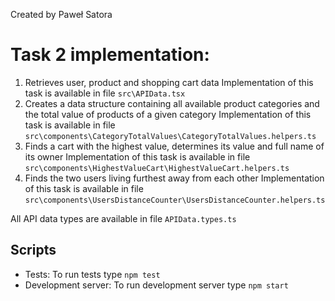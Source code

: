Created by Paweł Satora

# Task 2 implementation:

1. Retrieves user, product and shopping cart data
Implementation of this task is available in file `src\APIData.tsx`
2.  Creates a data structure containing all available product categories and the total value of products of a given category
Implementation of this task is available in file `src\components\CategoryTotalValues\CategoryTotalValues.helpers.ts`
3. Finds a cart with the highest value, determines its value and full name of its owner
Implementation of this task is available in file `src\components\HighestValueCart\HighestValueCart.helpers.ts`
4. Finds the two users living furthest away from each other
Implementation of this task is available in file `src\components\UsersDistanceCounter\UsersDistanceCounter.helpers.ts`

All API data types are available in file `APIData.types.ts`

## Scripts

- Tests:
To run tests type `npm test`
- Development server:
To run development server type `npm start`
